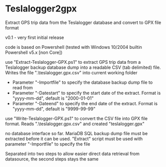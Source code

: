 # Teslalogger2gpx
 Extract GPS trip data from the Teslalogger database and convert to GPX file format
 
 v0.1 - very first initial release
 
 code is based on Powershell (tested with Windows 10/2004 builtin Powershell v5.x [non Core])
 
 use "Extract-Teslalogger-GPX.ps1" to extract GPS trip data from a Teslalogger backup database dump into a readable CSV (tab delimited) file. Writes the file ".\teslalogger.gpx.csv" into current working folder
 - Parameter "-Importfile" to specify the database backup dump file to read from
 - Parameter "-Datestart" to specify the start date of the extract. Format is "yyyy-mm-dd", default is "2000-01-01"
 - Parameter "-Dateend" to specify the end date of the extract. Format is "yyyy-mm-dd", default is "9999-99-99"
 
 use "Write-Teslalogger-GPX.ps1" to convert the CSV file into GPX file format. Reads ".\teslalogger.gpx.csv" and created "teslalogger.gpx"
 
 no database interface so far.
 MariaDB SQL backup dump file must be extracted before it can be used. "Extract" script must be used with parameter "-Importfile" to specify the file
 
Separated into two steps to allow easier direct data retrieval from datasource, the second steps stays the same
